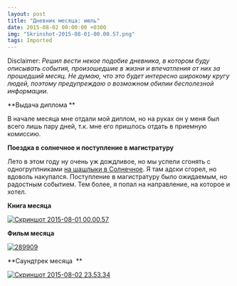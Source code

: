 ```yaml
---
layout: post
title: "Дневник месяца: июль"
date: 2015-08-02 00:00:00 +0300
img: "Skrinshot-2015-08-01-00.00.57.png"
tags: Imported
---
```


Disclaimer:
_Решил вести некое подобие дневника, в котором буду описывать события, произошедшие в жизни и впечатления от них за прошедший месяц. Не думаю, что это будет интересно широкому кругу людей, поэтому предупреждаю о возможном обилии бесполезной информации._

**Выдача диплома **

В начале месяца мне отдали мой диплом, но на руках он у меня был всего лишь пару дней, т.к. мне его пришлось отдать в приемную комиссию.

**Поездка в солнечное и поступление в магистратуру**

Лето в этом году ну очень уж дождливое, но мы успели сгонять с одногруппниками [на шашлыки в Солнечное](https://blog.alexeyev.me/2015/07/solnechnoe/ "Солнечное"). Я там адски сгорел, но вдоволь накупался. Поступление в магистратуру было ожидаемым, но радостным событием. Тем более, я попал на направление, на которое и хотел.

**Книга месяца**

[![Скриншот 2015-08-01 00.00.57](/blog/assets/img/Skrinshot-2015-08-01-00.00.57.png)](/blog/assets/img/Skrinshot-2015-08-01-00.00.57.png)

**Фильм месяца**

[![289909](/blog/assets/img/289909.jpg)](/blog/assets/img/289909.jpg)

**Саундтрек месяца  **

[![Скриншот 2015-08-02 23.53.34](/blog/assets/img/Skrinshot-2015-08-02-23.53.34.png)](/blog/assets/img/Skrinshot-2015-08-02-23.53.34.png)